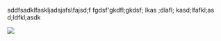 sddfsadklfaskljadsjafs\fajsd;f
fgdsf'gkdfl;gkdsf;
lkas
;dlafl;
kasd;lfafkl;as
d;ldfkl;asdk

![](./img/)
